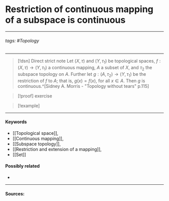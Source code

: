 # Restriction of continuous mapping of a subspace is continuous
***
###### tags: #Topology 
***
>[!dsn] Direct strict note
>Let $(X,\tau)$ and $(Y,\tau_{1})$ be topological spaces, $f:(X,\tau)\to(Y,\tau_{1})$ a continuous mapping, $A$ a subset of $X$, and $\tau_{2}$ the subspace topology on $A$. Further let $g:(A,\tau_{2})\to(Y,\tau_{1})$ be the restriction of $f$ to $A$; that is, $g(x)=f(x)$, for all $x\in A$. Then $g$ is continuous.^[Sidney A. Morris - "Topology without tears" p.115]

>[!proof]
>exercise

>[!example] 
>
***
#### Keywords
- [[Topological space]],
- [[Continuous mapping]],
- [[Subspace topology]],
- [[Restriction and extension of a mapping]],
- [[Set]]
#### Possibly related
- 
***
#### Sources: